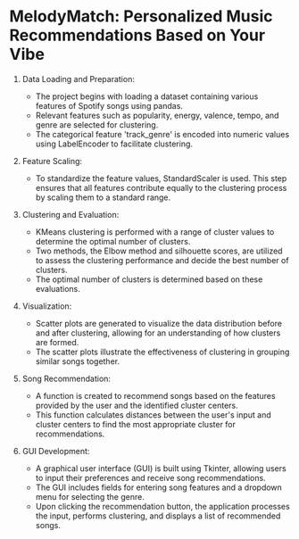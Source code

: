 # MelodyMatch: Personalized Music Recommendations Based on Your Vibe

1. Data Loading and Preparation:
   - The project begins with loading a dataset containing various features of Spotify songs          using pandas.
   - Relevant features such as popularity, energy, valence, tempo, and genre are selected for        clustering.
   - The categorical feature 'track_genre' is encoded into numeric values using LabelEncoder to      facilitate clustering.

2. Feature Scaling:
   - To standardize the feature values, StandardScaler is used. This step ensures that all           features contribute equally to the clustering process by scaling them to a standard range.

3. Clustering and Evaluation:
   - KMeans clustering is performed with a range of cluster values to determine the optimal          number of clusters.
   - Two methods, the Elbow method and silhouette scores, are utilized to assess the clustering      performance and decide the best number of clusters.
   - The optimal number of clusters is determined based on these evaluations.

4. Visualization:
   - Scatter plots are generated to visualize the data distribution before and after                 clustering, allowing for an understanding of how clusters are formed.
   - The scatter plots illustrate the effectiveness of clustering in grouping similar songs          together.

5. Song Recommendation:
   - A function is created to recommend songs based on the features provided by the user and         the identified cluster centers.
   - This function calculates distances between the user's input and cluster centers to find
     the most appropriate cluster for recommendations.

6. GUI Development:
   - A graphical user interface (GUI) is built using Tkinter, allowing users to input their
     preferences and receive song recommendations.
   - The GUI includes fields for entering song features and a dropdown menu for selecting the
     genre.
   - Upon clicking the recommendation button, the application processes the input, performs
     clustering, and displays a list of recommended songs.
